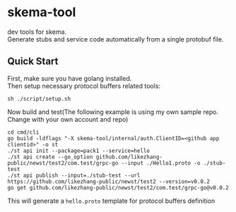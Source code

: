 # skema-tool
dev tools for skema.  
Generate stubs and service code automatically from a single protobuf file.  

## Quick Start
First, make sure you have golang installed.  
Then setup necessary protocol buffers related tools:  
```
sh ./script/setup.sh
```
Now build and test(The following example is using my own sample repo. Change with your own account and repo)
```
cd cmd/cli
go build -ldflags "-X skema-tool/internal/auth.ClientID=<github app clientid>" -o st
./st api init --package=pack1 --service=hello
./st api create --go_option github.com/likezhang-public/newst/test2/com.test/grpc-go --input ./Hello1.proto -o ./stub-test
./st api publish --input=./stub-test --url  https://github.com/likezhang-public/newst/test2 --version=v0.0.2
go get github.com/likezhang-public/newst/test2/com.test/grpc-go@v0.0.2
```
This will generate a `hello.proto` template for protocol buffers definition  
